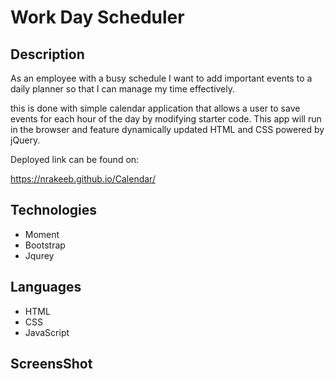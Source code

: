 # Work Day Scheduler

## Description 
As an employee with a busy schedule I want to add important events to a daily planner so that I can manage my time effectively.

this is done with simple calendar application that allows a user to save events for each hour of the day by modifying starter code. This app will run in the browser and feature dynamically updated HTML and CSS powered by jQuery. 

Deployed link can be found on: 

https://nrakeeb.github.io/Calendar/

## Technologies 
- Moment
- Bootstrap
- Jqurey

## Languages
- HTML
- CSS
- JavaScript

## ScreensShot